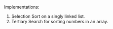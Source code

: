 Implementations:

1. Selection Sort on a singly linked list. 
2. Tertiary Search for sorting numbers in an array.
